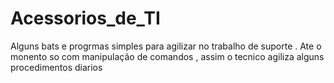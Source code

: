# Acessorios_de_TI
Alguns bats e progrmas simples para agilizar no trabalho de suporte . Ate o monento so com manipulação de comandos , assim o tecnico agiliza alguns procedimentos diarios 
